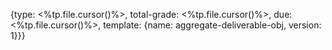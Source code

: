 {type: <%tp.file.cursor()%>, total-grade: <%tp.file.cursor()%>, due: <%tp.file.cursor()%>, template: {name: aggregate-deliverable-obj, version: 1}}}